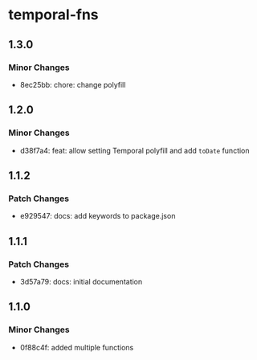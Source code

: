 # temporal-fns

## 1.3.0

### Minor Changes

- 8ec25bb: chore: change polyfill

## 1.2.0

### Minor Changes

- d38f7a4: feat: allow setting Temporal polyfill and add `toDate` function

## 1.1.2

### Patch Changes

- e929547: docs: add keywords to package.json

## 1.1.1

### Patch Changes

- 3d57a79: docs: initial documentation

## 1.1.0

### Minor Changes

- 0f88c4f: added multiple functions
